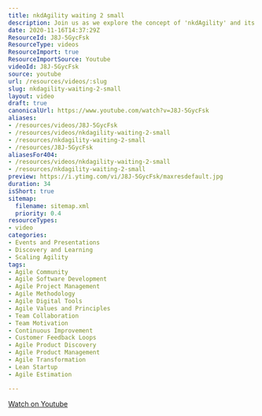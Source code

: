 ```yaml
---
title: nkdAgility waiting 2 small
description: Join us as we explore the concept of 'nkdAgility' and its impact on efficiency. Discover how waiting can be minimised for optimal performance!
date: 2020-11-16T14:37:29Z
ResourceId: J8J-5GycFsk
ResourceType: videos
ResourceImport: true
ResourceImportSource: Youtube
videoId: J8J-5GycFsk
source: youtube
url: /resources/videos/:slug
slug: nkdagility-waiting-2-small
layout: video
draft: true
canonicalUrl: https://www.youtube.com/watch?v=J8J-5GycFsk
aliases:
- /resources/videos/J8J-5GycFsk
- /resources/videos/nkdagility-waiting-2-small
- /resources/nkdagility-waiting-2-small
- /resources/J8J-5GycFsk
aliasesFor404:
- /resources/videos/nkdagility-waiting-2-small
- /resources/nkdagility-waiting-2-small
preview: https://i.ytimg.com/vi/J8J-5GycFsk/maxresdefault.jpg
duration: 34
isShort: true
sitemap:
  filename: sitemap.xml
  priority: 0.4
resourceTypes:
- video
categories:
- Events and Presentations
- Discovery and Learning
- Scaling Agility
tags:
- Agile Community
- Agile Software Development
- Agile Project Management
- Agile Methodology
- Agile Digital Tools
- Agile Values and Principles
- Team Collaboration
- Team Motivation
- Continuous Improvement
- Customer Feedback Loops
- Agile Product Discovery
- Agile Product Management
- Agile Transformation
- Lean Startup
- Agile Estimation

---
```

 [Watch on Youtube](https://www.youtube.com/watch?v=J8J-5GycFsk)

